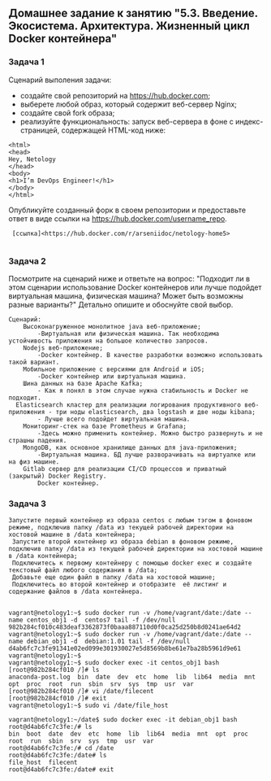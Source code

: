 ## Домашнее задание к занятию "5.3. Введение. Экосистема. Архитектура. Жизненный цикл Docker контейнера"

### Задача 1

Сценарий выполения задачи:

- создайте свой репозиторий на https://hub.docker.com;
- выберете любой образ, который содержит веб-сервер Nginx;
- создайте свой fork образа;
- реализуйте функциональность:
запуск веб-сервера в фоне с индекс-страницей, содержащей HTML-код ниже:
```
<html>
<head>
Hey, Netology
</head>
<body>
<h1>I’m DevOps Engineer!</h1>
</body>
</html>
```
Опубликуйте созданный форк в своем репозитории и предоставьте ответ в виде ссылки на https://hub.docker.com/username_repo.
````
 [ссылка]<https://hub.docker.com/r/arseniidoc/netology-home5>
 
````
### Задача 2
Посмотрите на сценарий ниже и ответьте на вопрос: "Подходит ли в этом сценарии использование Docker контейнеров или лучше подойдет виртуальная машина, физическая машина? Может быть возможны разные варианты?"
Детально опишите и обоснуйте свой выбор.
```
Сценарий:
    Высоконагруженное монолитное java веб-приложение;
        -Виртуальная или физическая машина. Так необходима устойчивость приложения на большое количество запросов.
    Nodejs веб-приложение;
        -Docker контейнер. В качестве разработки возможно использовать такой вариант.
    Мобильное приложение c версиями для Android и iOS;
        -Docker контейнер или виртуальная машина.
    Шина данных на базе Apache Kafka;
        - Как я понял в этом случае нужна стабильность и Docker не подходит.
  Elasticsearch кластер для реализации логирования продуктивного веб-приложения - три ноды elasticsearch, два logstash и две ноды kibana;
        - Лучше всего подойдет виртуальная машина.
    Мониторинг-стек на базе Prometheus и Grafana;
        -Здесь можно применить контейнер. Можно быстро развернуть и не страшны падения.
    MongoDB, как основное хранилище данных для java-приложения;
        -Виртуальная машина. БД лучше разворачивать на виртуалке или на физ машине.
    Gitlab сервер для реализации CI/CD процессов и приватный (закрытый) Docker Registry.
        Docker контейнер.
````
### Задача 3
   ```
   Запустите первый контейнер из образа centos c любым тэгом в фоновом режиме, подключив папку /data из текущей рабочей директории на хостовой машине в /data контейнера;
    Запустите второй контейнер из образа debian в фоновом режиме, подключив папку /data из текущей рабочей директории на хостовой машине в /data контейнера;
    Подключитесь к первому контейнеру с помощью docker exec и создайте текстовый файл любого содержания в /data;
    Добавьте еще один файл в папку /data на хостовой машине;
    Подключитесь во второй контейнер и отобразите  её листинг и содержание файлов в /data контейнера.
````
```

vagrant@netology1:~$ sudo docker run -v /home/vagrant/date:/date --name centos_obj1 -d  centos7 tail -f /dev/null
982b284cf010c483deaf3362873f0baaa887110d0f0ca25d250b8d0241ae64d2
vagrant@netology1:~$ sudo docker run -v /home/vagrant/date:/date --name debian_obj1 -d  debian:1.01 tail -f /dev/null
d4ab6fc7c3fe91341e02ed099e301930027e5d8569b8be61e7ba28b5961d9e61
vagrant@netology1:~$
vagrant@netology1:~$ sudo docker exec -it centos_obj1 bash
[root@982b284cf010 /]# ls
anaconda-post.log  bin  date  dev  etc  home  lib  lib64  media  mnt  opt  proc  root  run  sbin  srv  sys  tmp  usr  var
[root@982b284cf010 /]# vi /date/filecent
[root@982b284cf010 /]# exit
vagrant@netology1:~$ sudo vi /date/file_host

vagrant@netology1:~/date$ sudo docker exec -it debian_obj1 bash
root@d4ab6fc7c3fe:/# ls
bin  boot  date  dev  etc  home  lib  lib64  media  mnt  opt  proc  root  run  sbin  srv  sys  tmp  usr  var
root@d4ab6fc7c3fe:/# cd /date
root@d4ab6fc7c3fe:/date# ls
file_host  filecent  
root@d4ab6fc7c3fe:/date# exit
````

